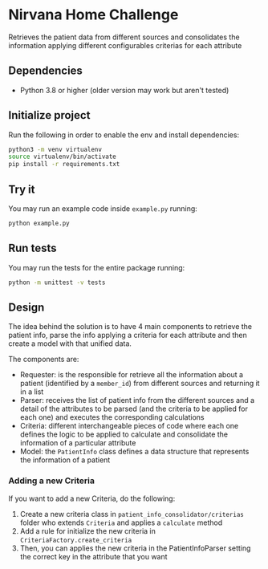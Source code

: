 # Nirvana Home Challenge

Retrieves the patient data from different sources and consolidates the information applying different configurables criterias for each attribute


## Dependencies

* Python 3.8 or higher (older version may work but aren't tested)


## Initialize project

Run the following in order to enable the env and install dependencies:

```bash
python3 -m venv virtualenv
source virtualenv/bin/activate
pip install -r requirements.txt
```

## Try it

You may run an example code inside `example.py` running:

```bash
python example.py
```

## Run tests

You may run the tests for the entire package running:

```bash
python -m unittest -v tests
```

## Design

The idea behind the solution is to have 4 main components to retrieve the patient info, parse the info applying a criteria for each attribute and then create a model with that unified data.

The components are:

* Requester: is the responsible for retrieve all the information about a patient (identified by a `member_id`) from different sources and returning it in a list
* Parser: receives the list of patient info from the different sources and a detail of the attributes to be parsed (and the criteria to be applied for each one) and executes the corresponding calculations
* Criteria: different interchangeable pieces of code where each one defines the logic to be applied to calculate and consolidate the information of a particular attribute
* Model: the `PatientInfo` class defines a data structure that represents the information of a patient

### Adding a new Criteria

If you want to add a new Criteria, do the following:

1. Create a new criteria class in `patient_info_consolidator/criterias` folder who extends `Criteria` and applies a `calculate` method
2. Add a rule for initialize the new criteria in `CriteriaFactory.create_criteria`
3. Then, you can applies the new criteria in the PatientInfoParser setting the correct key in the attribute that you want


